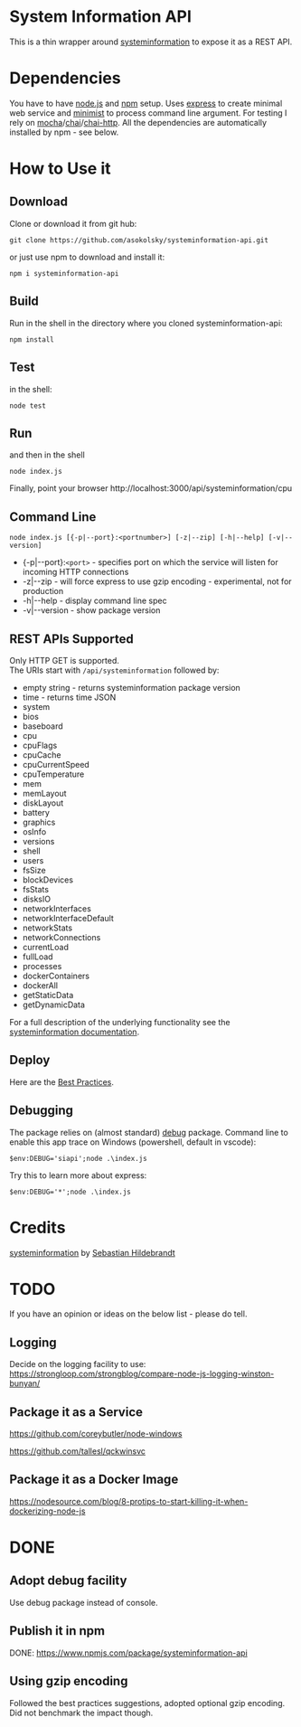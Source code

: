 # System Information API
This is a thin wrapper around [systeminformation](https://www.npmjs.com/package/systeminformation) to expose it as a REST API.

# Dependencies
You have to have [node.js](https://nodejs.org/en/) and [npm](https://www.npmjs.com/) setup. Uses [express](http://expressjs.com) to create minimal web service and [minimist](https://github.com/substack/minimist) to process command line argument.  For testing I rely on [mocha](https://mochajs.org)/[chai](https://www.chaijs.com)/[chai-http](https://github.com/chaijs/chai-http).
All the dependencies are automatically installed by npm - see below.


# How to Use it

## Download

Clone or download it from git hub:

```git clone https://github.com/asokolsky/systeminformation-api.git```

or just use npm to download and install it:

```npm i systeminformation-api```

## Build
Run in the shell in the directory where you cloned systeminformation-api:

```npm install```

## Test
in the shell:

```node test```

## Run
and then in the shell

```node index.js```

Finally, point your browser
http://localhost:3000/api/systeminformation/cpu

## Command Line

```
node index.js [{-p|--port}:<portnumber>] [-z|--zip] [-h|--help] [-v|--version]
```

- {-p|--port}:```<port>``` - specifies port on which the service will listen for incoming HTTP connections
- -z|--zip - will force express to use gzip encoding - experimental, not for production
- -h|--help - display command line spec
- -v|--version - show package version


## REST APIs Supported

Only HTTP GET is supported.   
The URIs start with ```/api/systeminformation``` followed by:

- empty string - returns systeminformation package version
- time - returns time JSON
- system
- bios
- baseboard
- cpu
- cpuFlags
- cpuCache
- cpuCurrentSpeed
- cpuTemperature
- mem
- memLayout
- diskLayout
- battery
- graphics
- osInfo
- versions
- shell
- users
- fsSize
- blockDevices
- fsStats
- disksIO
- networkInterfaces
- networkInterfaceDefault
- networkStats
- networkConnections
- currentLoad
- fullLoad
- processes
- dockerContainers
- dockerAll
- getStaticData
- getDynamicData

For a full description of the underlying functionality see the [systeminformation documentation](https://www.npmjs.com/package/systeminformation).

## Deploy
Here are the [Best Practices](https://expressjs.com/en/advanced/best-practice-performance.html).

## Debugging
The package relies on (almost standard) [debug](https://www.npmjs.com/package/debug) package.  Command line to enable this app trace on Windows (powershell, default in vscode):
```
$env:DEBUG='siapi';node .\index.js
```

Try this to learn more about express:
```
$env:DEBUG='*';node .\index.js
```


# Credits
[systeminformation](https://www.npmjs.com/package/systeminformation)
 by [Sebastian Hildebrandt](https://github.com/sebhildebrandt)

# TODO

If you have an opinion or ideas on the below list - please do tell.

## Logging
Decide on the logging facility to use: https://strongloop.com/strongblog/compare-node-js-logging-winston-bunyan/

## Package it as a Service
https://github.com/coreybutler/node-windows

https://github.com/tallesl/qckwinsvc

## Package it as a Docker Image
https://nodesource.com/blog/8-protips-to-start-killing-it-when-dockerizing-node-js

# DONE
## Adopt debug facility
Use debug package instead of console.

## Publish it in npm
DONE: https://www.npmjs.com/package/systeminformation-api

## Using gzip encoding
Followed the best practices suggestions, adopted optional gzip encoding.  Did not benchmark the impact though.